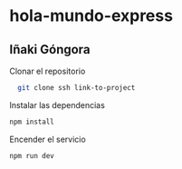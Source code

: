 # hola-mundo-express
## Iñaki Góngora
Clonar el repositorio 

~~~bash  
  git clone ssh link-to-project
~~~

Instalar las dependencias

~~~bash  
npm install
~~~

Encender el servicio

~~~bash  
npm run dev
~~~  

